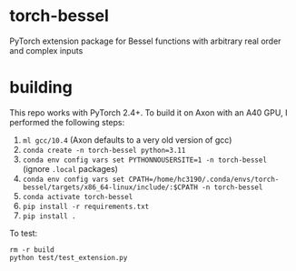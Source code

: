 # torch-bessel
PyTorch extension package for Bessel functions with arbitrary real order and complex inputs

# building
This repo works with PyTorch 2.4+. To build it on Axon with an A40 GPU, I performed the following steps:
1) `ml gcc/10.4` (Axon defaults to a very old version of gcc)
2) `conda create -n torch-bessel python=3.11`
3) `conda env config vars set PYTHONNOUSERSITE=1 -n torch-bessel` (ignore `.local` packages)
4) `conda env config vars set CPATH=/home/hc3190/.conda/envs/torch-bessel/targets/x86_64-linux/include/:$CPATH -n torch-bessel`
5) `conda activate torch-bessel`
6) `pip install -r requirements.txt`
7) `pip install .`

To test:
```
rm -r build
python test/test_extension.py
```

